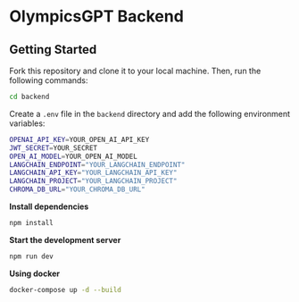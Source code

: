 # OlympicsGPT Backend

## Getting Started

Fork this repository and clone it to your local machine. Then, run the following commands:

```bash
cd backend
```

Create a `.env` file in the `backend` directory and add the following environment variables:

```bash
OPENAI_API_KEY=YOUR_OPEN_AI_API_KEY
JWT_SECRET=YOUR_SECRET
OPEN_AI_MODEL=YOUR_OPEN_AI_MODEL
LANGCHAIN_ENDPOINT="YOUR_LANGCHAIN_ENDPOINT"
LANGCHAIN_API_KEY="YOUR_LANGCHAIN_API_KEY"
LANGCHAIN_PROJECT="YOUR_LANGCHAIN_PROJECT"
CHROMA_DB_URL="YOUR_CHROMA_DB_URL"
```

**Install dependencies**

```bash
npm install
```

**Start the development server**

```bash
npm run dev
```

**Using docker**

```bash
docker-compose up -d --build
```
